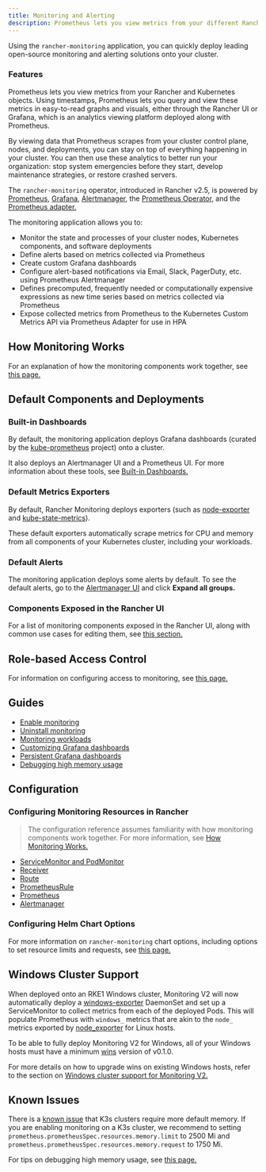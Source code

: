 ```yaml
---
title: Monitoring and Alerting
description: Prometheus lets you view metrics from your different Rancher and Kubernetes objects. Learn about the scope of monitoring and how to enable cluster monitoring
---
```


Using the `rancher-monitoring` application, you can quickly deploy leading open-source monitoring and alerting solutions onto your cluster.


### Features

Prometheus lets you view metrics from your Rancher and Kubernetes objects. Using timestamps, Prometheus lets you query and view these metrics in easy-to-read graphs and visuals, either through the Rancher UI or Grafana, which is an analytics viewing platform deployed along with Prometheus.

By viewing data that Prometheus scrapes from your cluster control plane, nodes, and deployments, you can stay on top of everything happening in your cluster. You can then use these analytics to better run your organization: stop system emergencies before they start, develop maintenance strategies, or restore crashed servers.

The `rancher-monitoring` operator, introduced in Rancher v2.5, is powered by [Prometheus](https://prometheus.io/), [Grafana](https://grafana.com/grafana/),  [Alertmanager](https://prometheus.io/docs/alerting/latest/alertmanager/), the [Prometheus Operator](https://github.com/prometheus-operator/prometheus-operator), and the [Prometheus adapter.](https://github.com/DirectXMan12/k8s-prometheus-adapter)

The monitoring application allows you to:

- Monitor the state and processes of your cluster nodes, Kubernetes components, and software deployments
- Define alerts based on metrics collected via Prometheus
- Create custom Grafana dashboards
- Configure alert-based notifications via Email, Slack, PagerDuty, etc. using Prometheus Alertmanager
- Defines precomputed, frequently needed or computationally expensive expressions as new time series based on metrics collected via Prometheus
- Expose collected metrics from Prometheus to the Kubernetes Custom Metrics API via Prometheus Adapter for use in HPA

## How Monitoring Works

For an explanation of how the monitoring components work together, see [this page.](../integrations-in-rancher/monitoring-and-alerting/how-monitoring-works.md)

## Default Components and Deployments

### Built-in Dashboards

By default, the monitoring application deploys Grafana dashboards (curated by the [kube-prometheus](https://github.com/prometheus-operator/kube-prometheus) project) onto a cluster.

It also deploys an Alertmanager UI and a Prometheus UI. For more information about these tools, see [Built-in Dashboards.](../integrations-in-rancher/monitoring-and-alerting/built-in-dashboards.md)
### Default Metrics Exporters

By default, Rancher Monitoring deploys exporters (such as [node-exporter](https://github.com/prometheus/node_exporter) and [kube-state-metrics](https://github.com/kubernetes/kube-state-metrics)).

These default exporters automatically scrape metrics for CPU and memory from all components of your Kubernetes cluster, including your workloads.

### Default Alerts

The monitoring application deploys some alerts by default. To see the default alerts, go to the [Alertmanager UI](../integrations-in-rancher/monitoring-and-alerting/built-in-dashboards.md#alertmanager-ui) and click **Expand all groups.**

### Components Exposed in the Rancher UI

For a list of monitoring components exposed in the Rancher UI, along with common use cases for editing them, see [this section.](../integrations-in-rancher/monitoring-and-alerting/how-monitoring-works.md#components-exposed-in-the-rancher-ui)

## Role-based Access Control

For information on configuring access to monitoring, see [this page.](../integrations-in-rancher/monitoring-and-alerting/rbac-for-monitoring.md)

## Guides

- [Enable monitoring](../how-to-guides/advanced-user-guides/monitoring-alerting-guides/enable-monitoring.md)
- [Uninstall monitoring](../how-to-guides/advanced-user-guides/monitoring-alerting-guides/uninstall-monitoring.md)
- [Monitoring workloads](../how-to-guides/advanced-user-guides/monitoring-alerting-guides/set-up-monitoring-for-workloads.md)
- [Customizing Grafana dashboards](../how-to-guides/advanced-user-guides/monitoring-alerting-guides/customize-grafana-dashboard.md)
- [Persistent Grafana dashboards](../how-to-guides/advanced-user-guides/monitoring-alerting-guides/create-persistent-grafana-dashboard.md)
- [Debugging high memory usage](../how-to-guides/advanced-user-guides/monitoring-alerting-guides/debug-high-memory-usage.md)

## Configuration

### Configuring Monitoring Resources in Rancher

> The configuration reference assumes familiarity with how monitoring components work together. For more information, see [How Monitoring Works.](../integrations-in-rancher/monitoring-and-alerting/how-monitoring-works.md)

- [ServiceMonitor and PodMonitor](../reference-guides/monitoring-v2-configuration/servicemonitors-and-podmonitors.md)
- [Receiver](../reference-guides/monitoring-v2-configuration/receivers.md)
- [Route](../reference-guides/monitoring-v2-configuration/routes.md)
- [PrometheusRule](../how-to-guides/advanced-user-guides/monitoring-v2-configuration-guides/advanced-configuration/prometheusrules.md)
- [Prometheus](../how-to-guides/advanced-user-guides/monitoring-v2-configuration-guides/advanced-configuration/prometheus.md)
- [Alertmanager](../how-to-guides/advanced-user-guides/monitoring-v2-configuration-guides/advanced-configuration/alertmanager.md)

### Configuring Helm Chart Options

For more information on `rancher-monitoring` chart options, including options to set resource limits and requests, see [this page.](../reference-guides/monitoring-v2-configuration/helm-chart-options.md)

## Windows Cluster Support

When deployed onto an RKE1 Windows cluster, Monitoring V2 will now automatically deploy a [windows-exporter](https://github.com/prometheus-community/windows_exporter) DaemonSet and set up a ServiceMonitor to collect metrics from each of the deployed Pods. This will populate Prometheus with `windows_` metrics that are akin to the `node_` metrics exported by [node_exporter](https://github.com/prometheus/node_exporter) for Linux hosts.

To be able to fully deploy Monitoring V2 for Windows, all of your Windows hosts must have a minimum [wins](https://github.com/rancher/wins) version of v0.1.0.

For more details on how to upgrade wins on existing Windows hosts, refer to the section on [Windows cluster support for Monitoring V2.](../integrations-in-rancher/monitoring-and-alerting/windows-support.md)


## Known Issues

There is a [known issue](https://github.com/rancher/rancher/issues/28787#issuecomment-693611821) that K3s clusters require more default memory. If you are enabling monitoring on a K3s cluster, we recommend to setting `prometheus.prometheusSpec.resources.memory.limit` to 2500 Mi and `prometheus.prometheusSpec.resources.memory.request` to 1750 Mi.

For tips on debugging high memory usage, see [this page.](../how-to-guides/advanced-user-guides/monitoring-alerting-guides/debug-high-memory-usage.md)
